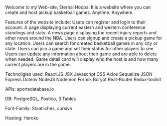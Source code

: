 Welcome to my Web-site, Eternal Hoops!
It is a website where you can create and host pickup basketball games.
Anytime. Anywhere.

Features of the website include:
Users can register and login to their account.
A page displaying current eastern and western conference standings and stats.
A news page displaying the recent injury reports and other news around the NBA.
Users can signup and create a pickup game for any location.
Users can search for created basketball games in any city or state.
Users can join a game and set their status for other players to see.
Users can update any information about their game and are able to delete when needed.
Game detail card will display who the host is and how many current players are in the game.

Technoligies used:
React.JS
JSX
Javascript
CSS
Axios
Sequelize
JSON
Express
Dotenv
NodeJS
Nodemon
Formik
Bcrypt
Reat-Router
Redux-toolkit

APIs:
sportsdatabase.io

DB:
PostgreSQL,
Postico,
3 Tables

Font-Family:
Staatliches, cursive

Hosting:
Heroku
